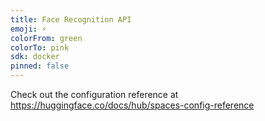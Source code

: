```yaml
---
title: Face Recognition API
emoji: ⚡
colorFrom: green
colorTo: pink
sdk: docker
pinned: false
---
```


Check out the configuration reference at https://huggingface.co/docs/hub/spaces-config-reference
